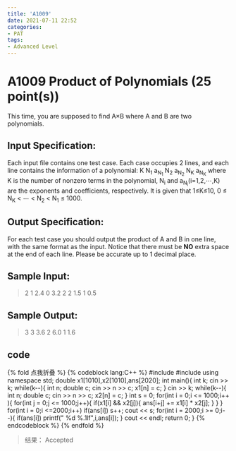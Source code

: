 ```yaml
---
title: 'A1009'
date: 2021-07-11 22:52
categories:
- PAT
tags:
- Advanced Level
---
```

# A1009 Product of Polynomials (25 point(s))
This time, you are supposed to find A×B where A and B are two polynomials.
<!-- more -->
## Input Specification:
Each input file contains one test case. Each case occupies 2 lines, and each line contains the information of a polynomial:
K N<sub>1</sub> a<sub>N<sub>1</sub></sub> N<sub>2</sub> a<sub>N<sub>2</sub></sub> N<sub>K</sub> a<sub>N<sub>K</sub></sub>
​where K is the number of nonzero terms in the polynomial, N<sub>i</sub> and a<sub>N<sub>i</sub></sub>(i=1,2,⋯,K) are the exponents and coefficients, respectively. It is given that 1≤K≤10, 0 ≤ N<sub>K</sub> < ⋯ < N<sub>2</sub> < N<sub>1</sub> ≤ 1000.

## Output Specification:
For each test case you should output the product of A and B in one line, with the same format as the input. Notice that there must be **NO** extra space at the end of each line. Please be accurate up to 1 decimal place.

## Sample Input:
> 2 1 2.4 0 3.2
> 2 2 1.5 1 0.5

## Sample Output:
> 3 3 3.6 2 6.0 1 1.6


## code
{% fold 点我折叠 %}
{% codeblock lang:C++ %}
#include <cstdio>
#include <iostream>
using namespace std;
double x1[1010],x2[1010],ans[2020];
int main(){
    int k;
    cin >> k;
    while(k--){
        int n;
        double c;
        cin >> n >> c;
        x1[n] = c;
    }
    cin >> k;
    while(k--){
        int n;
        double c;
        cin >> n >> c;
        x2[n] = c;
    }
    int s = 0;
    for(int i = 0;i <= 1000;i++ ){
        for(int j = 0;j <= 1000;j++){
            if(x1[i] && x2[j]){
                ans[i+j] += x1[i] * x2[j];
            }
        }
    }
    for(int i = 0;i <=2000;i++)
        if(ans[i])
            s++;
    cout << s;
    for(int i = 2000;i >= 0;i--){
        if(ans[i])
            printf(" %d %.1lf",i,ans[i]);
    }
    cout << endl;
    return 0;
}
{% endcodeblock %}
{% endfold %}
> 结果： Accepted
